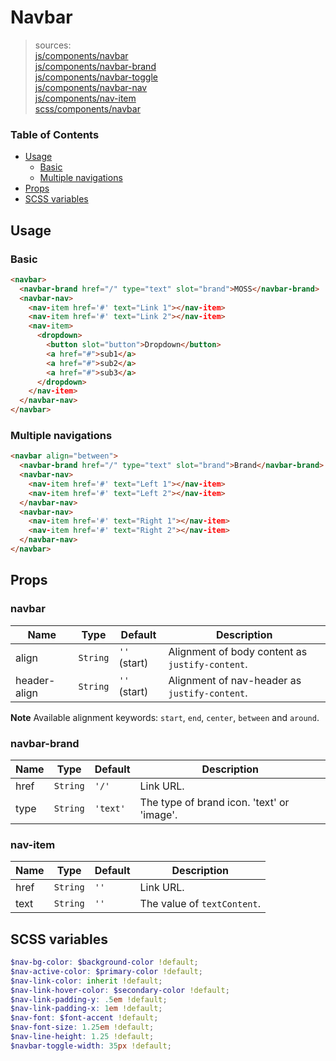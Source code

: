 # Navbar

> sources:  
[js/components/navbar](../../src/js/components/navbar.vue)  
[js/components/navbar-brand](../../src/js/components/navbar-brand.vue)  
[js/components/navbar-toggle](../../src/js/components/navbar-toggle.vue)  
[js/components/navbar-nav](../../src/js/components/navbar-nav.vue)  
[js/components/nav-item](../../src/js/components/nav-item.vue)  
[scss/components/navbar](../../src/scss/components/_navbar.scss)

### Table of Contents
- [Usage](#usage)
  - [Basic](#basic)
  - [Multiple navigations](#multiple-navigations)
- [Props](#props)
- [SCSS variables](#scss-variables)

## Usage

### Basic

```html
<navbar>
  <navbar-brand href="/" type="text" slot="brand">MOSS</navbar-brand>
  <navbar-nav>
    <nav-item href='#' text="Link 1"></nav-item>
    <nav-item href='#' text="Link 2"></nav-item>
    <nav-item>
      <dropdown>
        <button slot="button">Dropdown</button>
        <a href="#">sub1</a>
        <a href="#">sub2</a>
        <a href="#">sub3</a>
      </dropdown>
    </nav-item>
  </navbar-nav>
</navbar>
```

### Multiple navigations

```html
<navbar align="between">
  <navbar-brand href="/" type="text" slot="brand">Brand</navbar-brand>
  <navbar-nav>
    <nav-item href='#' text="Left 1"></nav-item>
    <nav-item href='#' text="Left 2"></nav-item>
  </navbar-nav>
  <navbar-nav>
    <nav-item href='#' text="Right 1"></nav-item>
    <nav-item href='#' text="Right 2"></nav-item>
  </navbar-nav>
</navbar>
```

## Props

### navbar

| Name | Type | Default | Description |
| ---- |:----:| ------- | ----------- |
| align | `String` | `''` (start) | Alignment of body content as `justify-content`. |
| header-align | `String` | `''` (start) | Alignment of nav-header as `justify-content`. |

**Note** Available alignment keywords: `start`, `end`, `center`, `between` and `around`.

### navbar-brand

| Name | Type | Default | Description |
| ---- |:----:| ------- | ----------- |
| href | `String` | `'/'` | Link URL. |
| type | `String` | `'text'` | The type of brand icon. 'text' or 'image'. |

### nav-item

| Name | Type | Default | Description |
| ---- |:----:| ------- | ----------- |
| href | `String` | `''` | Link URL. |
| text | `String` | `''` | The value of `textContent`. |

## SCSS variables

``` scss
$nav-bg-color: $background-color !default;
$nav-active-color: $primary-color !default;
$nav-link-color: inherit !default;
$nav-link-hover-color: $secondary-color !default;
$nav-link-padding-y: .5em !default;
$nav-link-padding-x: 1em !default;
$nav-font: $font-accent !default;
$nav-font-size: 1.25em !default;
$nav-line-height: 1.25 !default;
$navbar-toggle-width: 35px !default;
```
